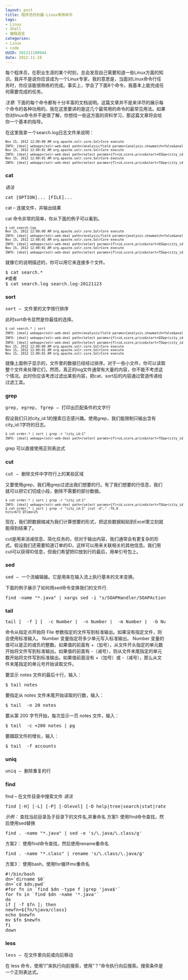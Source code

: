 ```yaml
---
layout: post
title: 程序员的利器-Linux常用命令
tags: 
- Linux
- Shell
- 编程语言
categories:
- Linux
- code
UUID: 201211190944
date: 2012-11-19
---
```


每个程序员，在职业生涯的某个时刻，总会发现自己需要知道一些Linux方面的知识。我并不是说你应该成为一个Linux专家，我的意思是，当面对Linux命令行任务时，你应该能很熟练的完成。事实上，学会了下面8个命令，我基本上能完成任何需要完成的任务。

*注意:*
下面的每个命令都有十分丰富的文档说明。这篇文章并不是来详尽的展示每个命令的各种功用的。我在这里要讲的是这几个最常用的命令的最常见用法。如果你对linux命令并不是很了解，你想找一些这方面的资料学习，那这篇文章将会给你一个基本的指导。

在这里我拿一个search.log日志文件来说明：
<pre style="font-size:10px; width:560px">
Nov 15, 2012 12:00:00 AM org.apache.solr.core.SolrCore execute
INFO: [deal] webapp=/solr-web-deal path=/analysis/field params={analysis.showmatch=false&analysis.query=泡芙&analysis.fieldname=title&analysis.fieldvalue=text} QTime=0 
Nov 15, 2012 12:00:01 AM org.apache.solr.core.SolrCore execute
INFO: [deal] webapp=/solr-web-deal path=/select params={fl=id,score,price&start=65&q=(city_id:2+OR+city_id:0)+AND+(title:(火锅)^7.0)}&rows=5&version=2} hits=2527 QTime=1 
Nov 15, 2012 12:00:01 AM org.apache.solr.core.SolrCore execute
INFO: [deal] webapp=/solr-web-deal path=/select params={fl=id,score,price&start=75&q=(city_id:1+OR+city_id:0)+AND+(title:(男装)^7.0)}&rows=15} hits=673 QTime=25
</pre>

### cat
*语法*
<pre id="bash">
cat [OPTION]... [FILE]...
</pre>
cat – 连接文件，并输出结果

cat 命令非常的简单，你从下面的例子可以看到。
<pre id="bash" style="font-size:10px; width:560px">
$ cat search.log
Nov 15, 2012 12:00:00 AM org.apache.solr.core.SolrCore execute
INFO: [deal] webapp=/solr-web-deal path=/analysis/field params={analysis.showmatch=false&analysis.query=泡芙&analysis.fieldname=title&analysis.fieldvalue=text} QTime=0 
Nov 15, 2012 12:00:01 AM org.apache.solr.core.SolrCore execute
INFO: [deal] webapp=/solr-web-deal path=/select params={fl=id,score,price&start=65&q=(city_id:2+OR+city_id:0)+AND+(title:(火锅)^7.0)}&rows=5&version=2} hits=2527 QTime=1 
Nov 15, 2012 12:00:01 AM org.apache.solr.core.SolrCore execute
INFO: [deal] webapp=/solr-web-deal path=/select params={fl=id,score,price&start=75&q=(city_id:1+OR+city_id:0)+AND+(title:(男装)^7.0)}&rows=15} hits=673 QTime=25
</pre>

就像它的说明描述的，你可以用它来连接多个文件。
<pre id="bash">
$ cat search.*
#或者
$ cat search.log search.log-20121123
</pre>

### sort
<pre>
sort – 文件里的文字按行排序
</pre>

此时sort命令显然是你最佳的选择。
<pre id="bash" style="font-size:10px; width:560px">
$ cat search.* | sort
INFO: [deal] webapp=/solr-web-deal path=/analysis/field params={analysis.showmatch=false&analysis.query=泡芙&analysis.fieldname=title&analysis.fieldvalue=text} QTime=0 
INFO: [deal] webapp=/solr-web-deal path=/select params={fl=id,score,price&start=65&q=(city_id:2+OR+city_id:0)+AND+(title:(火锅)^7.0)}&rows=5&version=2} hits=2527 QTime=1 
INFO: [deal] webapp=/solr-web-deal path=/select params={fl=id,score,price&start=75&q=(city_id:1+OR+city_id:0)+AND+(title:(男装)^7.0)}&rows=15} hits=673 QTime=25
Nov 15, 2012 12:00:00 AM org.apache.solr.core.SolrCore execute
Nov 15, 2012 12:00:01 AM org.apache.solr.core.SolrCore execute
Nov 15, 2012 12:00:01 AM org.apache.solr.core.SolrCore execute
</pre>

就像上面例子显示的，文件里的数据已经经过排序。对于一些小文件，你可以读取整个文件来处理它们，然而，真正的log文件通常有大量的内容，你不能不考虑这个情况。此时你应该考虑过滤出某些内容，把cat、sort后的内容通过管道传递给过滤工具。

### grep
<pre>
grep, egrep, fgrep – 打印出匹配条件的文字行
</pre>

假设我们只对city_id:1的搜索日志感兴趣。使用grep，我们能限制只输出含有city_id:1字符的日志。
<pre id="bash" style="font-size:10px; width:560px">
$ cat order.* | sort | grep -r "city_id:1"
INFO: [deal] webapp=/solr-web-deal path=/select params={fl=id,score,price&start=75&q=(city_id:1+OR+city_id:0)+AND+(title:(男装)^7.0)}&rows=15} hits=673 QTime=25
</pre>
grep 可以直接使用正则表达式

### cut
<pre>
cut – 删除文件中字符行上的某些区域
</pre>
又要使用grep，我们用grep过滤出我们想要的行。有了我们想要的行信息，我们就可以把它们切成小段，删除不需要的部分数据。
<pre id="bash" style="font-size:10px; width:560px">
$ cat order.* | sort | grep -r "city_id:1"
INFO: [deal] webapp=/solr-web-deal path=/select params={fl=id,score,price&start=75&q=(city_id:1+OR+city_id:0)+AND+(title:(男装)^7.0)}&rows=15} hits=673 QTime=25
$ cat order.* | sort | grep -r "city_id:1" |cut -d"," -f6,8
hits=673 QTime=25
</pre>
现在，我们把数据缩减为我们计算想要的形式，把这些数据粘贴到Excel里立刻就能得到结果了。

cut是用来消减信息、简化任务的，但对于输出内容，我们通常会有更复杂的形式。假设我们还需要知道订单的ID，这样可以用来关联相关的其他信息。我们用cut可以获得ID信息，但我们希望把ID放到行的最后，用单引号包上。

### sed
<pre>
sed – 一个流编辑器。它是用来在输入流上执行基本的文本变换。
</pre>
下面的例子展示了如何用sed命令变换我们的文件行.
<pre id="bash">
find -name "*.java" | xargs sed -i "s/SOAPHandler/SOAPAction/g"
</pre>

### tail
<pre>
tail [  -f ] [  -c Number |  -n Number |  -m Number |  -b Number |  -k Number ] [ File ]
</pre>

命令从指定点开始将 File 参数指定的文件写到标准输出。如果没有指定文件，则会使用标准输入。 Number 变量指定将多少单元写入标准输出。 Number 变量的值可以是正的或负的整数。如果值的前面有 +（加号），从文件开头指定的单元数开始将文件写到标准输出。如果值的前面有 -（减号），则从文件末尾指定的单元数开始将文件写到标准输出。如果值前面没有 +（加号）或 -（减号），那么从文件末尾指定的单元号开始读取文件。

要显示 notes 文件的最后十行，输入：
<pre id="bash">
$ tail notes
</pre>

要指定从 notes 文件末尾开始读取的行数，输入：
<pre id="bash">
$ tail  -n 20 notes
</pre>

要从第 200 字节开始，每次显示一页 notes 文件，输入：
<pre id="bash">
$ tail  -c +200 notes | pg
</pre>
要跟踪文件的增长，输入：
<pre id="bash">
$ tail  -f accounts
</pre>

### uniq

<pre>
uniq – 删除重复的行
</pre>

### find
find – 在文件目录中搜索文件
*语法*
<pre>
find [-H] [-L] [-P] [-Olevel] [-D help|tree|search|stat|rates|opt|exec] [path...] [expression]
</pre>

*示例：*
查找当前目录及子目录下的文件名,并重命名
方案1:
使用find命令查找，然后使用sed替换
<pre id="bash">
find . -name "*.java" | sed -e 's/\.java/\.class/g'
</pre>
方案2：
使用find命令查找，然后使用rename重命名
<pre id="bash">
find . -name "*.class" | rename 's/\.class/\.java/g'
</pre>
方案3：
使用bash，使用for循环mv重命名
<pre id="bash">
#!/bin/bash 
dn=`dirname $0`
dn=`cd $dn;pwd`
#for fn in `find $dn -type f |grep 'java$'` 
for fn in `find $dn -name '*.java'` 
do
if [ -f $fn ]; then
newfn=${fn/%java/class}
echo $newfn
mv $fn $newfn
fi
down
</pre>

### less
<pre>
less – 在文件里向前或向后移动
</pre>
在 less 命令，使用“/”来执行向前搜索，使用“？”命令执行向后搜索。搜索条件是一个正则表达式。

